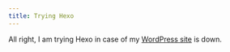 ```yaml
---
title: Trying Hexo
---
```


All right, I am trying Hexo in case of my [WordPress site](https://caozhiming.tk) is down.
